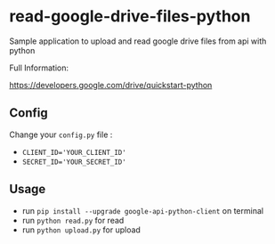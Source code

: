 read-google-drive-files-python
===================

Sample application to upload and read google drive files from api with python

Full Information:

https://developers.google.com/drive/quickstart-python

## Config 
Change your `config.py` file :
+ `CLIENT_ID='YOUR_CLIENT_ID'` 
+ `SECRET_ID='YOUR_SECRET_ID'`

## Usage
+ run `pip install --upgrade google-api-python-client`  on terminal
+ run `python read.py` for read
+ run `python upload.py` for upload
 



 
